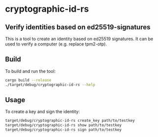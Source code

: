 # cryptographic-id-rs

## Verify identities based on ed25519-signatures

This is a tool to create an identity based on ed25519 signatures. It can be used to verify a computer (e.g. replace tpm2-otp).

## Build

To build and run the tool:
```bash
cargo build --release
./target/debug/cryptographic-id-rs --help
```

## Usage

To create a key and sign the identity:
```bash
target/debug/cryptographic-id-rs create_key path/to/testkey
target/debug/cryptographic-id-rs show path/to/testkey
target/debug/cryptographic-id-rs sign path/to/testkey
```
